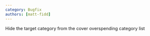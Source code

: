 ```yaml
---
category: Bugfix
authors: [matt-fidd]
---
```


Hide the target category from the cover overspending category list
